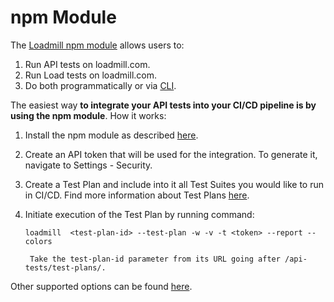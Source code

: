 # npm Module

The [Loadmill npm module](https://www.npmjs.com/package/loadmill) allows users to:

1. Run API tests on loadmill.com.
2. Run Load tests on loadmill.com.
3. Do both programmatically or via [CLI](https://www.npmjs.com/package/loadmill#cli).

The easiest way **to integrate your API tests into your CI/CD pipeline is by using the npm module**. How it works:

1. Install the npm module as described [here](https://www.npmjs.com/package/loadmill). 
2. Create an API token that will be used for the integration. To generate it, navigate to Settings - Security. 
3. Create a Test Plan and include into it all Test Suites you would like to run in CI/CD. Find more information about Test Plans [here](https://docs.loadmill.com/api-testing/test-plan). 
4. Initiate execution of the Test Plan by running command: 

   ```text
   loadmill  <test-plan-id> --test-plan -w -v -t <token> --report --colors 
   ```

        Take the test-plan-id parameter from its URL going after /api-tests/test-plans/. 

Other supported options can be found [here](https://www.npmjs.com/package/loadmill). 

